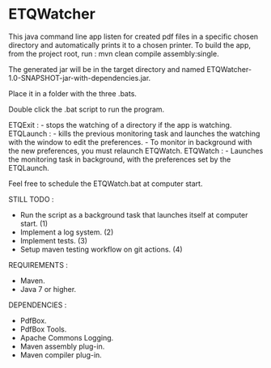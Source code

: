 # ETQWatcher

This java command line app listen for created pdf files in a specific chosen directory and automatically prints it to a chosen printer.
To build the app, from the project root, run : mvn clean compile assembly:single. 

The generated jar will be in the target directory and named ETQWatcher-1.0-SNAPSHOT-jar-with-dependencies.jar.

Place it in a folder with the three .bats.

Double click the .bat script to run the program.

ETQExit : 
    - stops the watching of a directory if the app is watching.
ETQLaunch : 
    - kills the previous monitoring task and launches the watching with the window to edit the preferences. 
    - To monitor in background with the new preferences, you must relaunch ETQWatch.
ETQWatch : 
    - Launches the monitoring task in background, with the preferences set by the ETQLaunch.
    

Feel free to schedule the ETQWatch.bat at computer start. 

STILL TODO : 
 - Run the script as a background task that launches itself at computer start. (1)
 - Implement a log system. (2)
 - Implement tests. (3)
 - Setup maven testing workflow on git actions. (4)
 
REQUIREMENTS :
 - Maven.
 - Java 7 or higher.

DEPENDENCIES : 
 - PdfBox. 
 - PdfBox Tools. 
 - Apache Commons Logging. 
 - Maven assembly plug-in. 
 - Maven compiler plug-in. 
